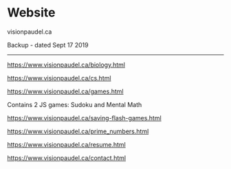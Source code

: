 # Website

visionpaudel.ca

Backup - dated Sept 17 2019

---

https://www.visionpaudel.ca/biology.html

https://www.visionpaudel.ca/cs.html

https://www.visionpaudel.ca/games.html

Contains 2 JS games:
Sudoku and
Mental Math

https://www.visionpaudel.ca/saving-flash-games.html

https://www.visionpaudel.ca/prime_numbers.html

https://www.visionpaudel.ca/resume.html

https://www.visionpaudel.ca/contact.html
